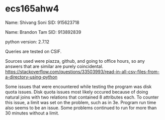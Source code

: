 # ecs165ahw4

Name: Shivang Soni
SID: 915623718

Name: Brandon Tam
SID: 913892839

python version: 2.7.12 

Queries are tested on CSIF.

Sources used were piazza, github, and going to office hours, so any answers that are similar are purely coincidental.
https://stackoverflow.com/questions/33503993/read-in-all-csv-files-from-a-directory-using-python

Some issues that were encountered while testing the program was disk quota issues. 
Disk quota issues most likely occured because of doing natural joins with two relations that contained 8 attributes each.
To counter this issue, a limit was set on the problem, such as in 3e.
Program run time also seems to be an issue. Some problems continued to run for more than 30 minutes without a limit.

